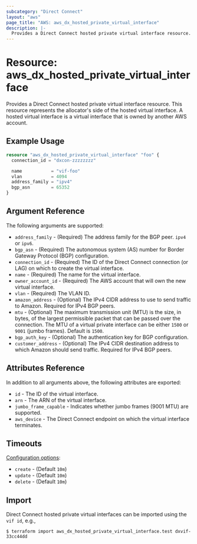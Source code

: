 ```yaml
---
subcategory: "Direct Connect"
layout: "aws"
page_title: "AWS: aws_dx_hosted_private_virtual_interface"
description: |-
  Provides a Direct Connect hosted private virtual interface resource.
---
```


# Resource: aws_dx_hosted_private_virtual_interface

Provides a Direct Connect hosted private virtual interface resource. This resource represents the allocator's side of the hosted virtual interface.
A hosted virtual interface is a virtual interface that is owned by another AWS account.

## Example Usage

```terraform
resource "aws_dx_hosted_private_virtual_interface" "foo" {
  connection_id = "dxcon-zzzzzzzz"

  name           = "vif-foo"
  vlan           = 4094
  address_family = "ipv4"
  bgp_asn        = 65352
}
```

## Argument Reference

The following arguments are supported:

* `address_family` - (Required) The address family for the BGP peer. `ipv4 ` or `ipv6`.
* `bgp_asn` - (Required) The autonomous system (AS) number for Border Gateway Protocol (BGP) configuration.
* `connection_id` - (Required) The ID of the Direct Connect connection (or LAG) on which to create the virtual interface.
* `name` - (Required) The name for the virtual interface.
* `owner_account_id` - (Required) The AWS account that will own the new virtual interface.
* `vlan` - (Required) The VLAN ID.
* `amazon_address` - (Optional) The IPv4 CIDR address to use to send traffic to Amazon. Required for IPv4 BGP peers.
* `mtu` - (Optional) The maximum transmission unit (MTU) is the size, in bytes, of the largest permissible packet that can be passed over the connection. The MTU of a virtual private interface can be either `1500` or `9001` (jumbo frames). Default is `1500`.
* `bgp_auth_key` - (Optional) The authentication key for BGP configuration.
* `customer_address` - (Optional) The IPv4 CIDR destination address to which Amazon should send traffic. Required for IPv4 BGP peers.

## Attributes Reference

In addition to all arguments above, the following attributes are exported:

* `id` - The ID of the virtual interface.
* `arn` - The ARN of the virtual interface.
* `jumbo_frame_capable` - Indicates whether jumbo frames (9001 MTU) are supported.
* `aws_device` - The Direct Connect endpoint on which the virtual interface terminates.

## Timeouts

[Configuration options](https://www.terraform.io/docs/configuration/blocks/resources/syntax.html#operation-timeouts):

- `create` - (Default `10m`)
- `update` - (Default `10m`)
- `delete` - (Default `10m`)

## Import

Direct Connect hosted private virtual interfaces can be imported using the `vif id`, e.g.,

```
$ terraform import aws_dx_hosted_private_virtual_interface.test dxvif-33cc44dd
```

